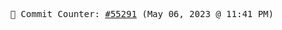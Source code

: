 <p align="center">
    <samp>
        📮 Commit Counter: <a href="https://github.com/Javascript-void0/Javascript-void0/commits/main">#55291</a> (May 06, 2023 @ 11:41 PM)
    </samp>
</p>